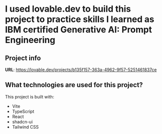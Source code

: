 # I used lovable.dev to build this project to practice skills I learned as IBM certified Generative AI: Prompt Engineering 


## Project info

**URL**: https://lovable.dev/projects/b135f157-363a-4962-9f57-5251461837ce


## What technologies are used for this project?

This project is built with:

- Vite
- TypeScript
- React
- shadcn-ui
- Tailwind CSS

